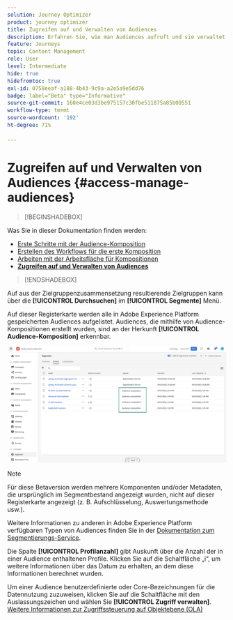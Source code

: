 ```yaml
---
solution: Journey Optimizer
product: journey optimizer
title: Zugreifen auf und Verwalten von Audiences
description: Erfahren Sie, wie man Audiences aufruft und sie verwaltet
feature: Journeys
topic: Content Management
role: User
level: Intermediate
hide: true
hidefromtoc: true
exl-id: 0758eeaf-a188-4b43-9c9a-a2e5a9e5dd76
badge: label="Beta" type="Informative"
source-git-commit: 160e4ce03d3be975157c30fbe511875a85b00551
workflow-type: tm+mt
source-wordcount: '192'
ht-degree: 71%

---
```


# Zugreifen auf und Verwalten von Audiences {#access-manage-audiences}

>[!BEGINSHADEBOX]

Was Sie in dieser Dokumentation finden werden:

* [Erste Schritte mit der Audience-Komposition](get-started-audience-orchestration.md)
* [Erstellen des Workflows für die erste Komposition](create-compositions.md)
* [Arbeiten mit der Arbeitsfläche für Kompositionen](composition-canvas.md)
* **[Zugreifen auf und Verwalten von Audiences](access-audiences.md)**

>[!ENDSHADEBOX]

Auf aus der Zielgruppenzusammensetzung resultierende Zielgruppen kann über die **[!UICONTROL Durchsuchen]** im **[!UICONTROL Segmente]** Menü.

Auf dieser Registerkarte werden alle in Adobe Experience Platform gespeicherten Audiences aufgelistet. Audiences, die mithilfe von Audience-Kompositionen erstellt wurden, sind an der Herkunft **[!UICONTROL Audience-Komposition]** erkennbar.

![](assets/audiences-list.png)

>[!NOTE]
>
>Für diese Betaversion werden mehrere Komponenten und/oder Metadaten, die ursprünglich im Segmentbestand angezeigt wurden, nicht auf dieser Registerkarte angezeigt (z. B. Aufschlüsselung, Auswertungsmethode usw.).
>
>Weitere Informationen zu anderen in Adobe Experience Platform verfügbaren Typen von Audiences finden Sie in der [Dokumentation zum Segmentierungs-Service](https://experienceleague.adobe.com/docs/experience-platform/segmentation/ui/overview.html?lang=de).

Die Spalte **[!UICONTROL Profilanzahl]** gibt Auskunft über die Anzahl der in einer Audience enthaltenen Profile. Klicken Sie auf die Schaltfläche „i“, um weitere Informationen über das Datum zu erhalten, an dem diese Informationen berechnet wurden.

Um einer Audience benutzerdefinierte oder Core-Bezeichnungen für die Datennutzung zuzuweisen, klicken Sie auf die Schaltfläche mit den Auslassungszeichen und wählen Sie **[!UICONTROL Zugriff verwalten]**. [Weitere Informationen zur Zugriffssteuerung auf Objektebene (OLA)](../administration/object-based-access.md)

<!--
-edit an audience?
-->
